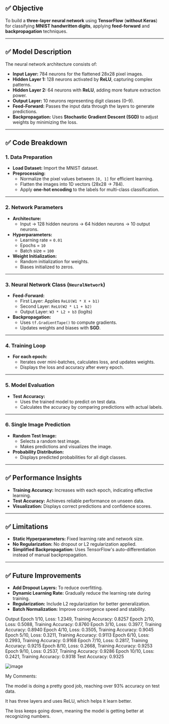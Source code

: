 ## ✅ **Objective**

To build a **three-layer neural network** using **TensorFlow** (**without Keras**) for classifying **MNIST handwritten digits**, applying **feed-forward** and **backpropagation** techniques.

---

## ✅ **Model Description**

The neural network architecture consists of:

- **Input Layer:** 784 neurons for the flattened 28x28 pixel images.  
- **Hidden Layer 1:** 128 neurons activated by **ReLU**, capturing complex patterns.  
- **Hidden Layer 2:** 64 neurons with **ReLU**, adding more feature extraction power.  
- **Output Layer:** 10 neurons representing digit classes (0–9).  
- **Feed-Forward:** Passes the input data through the layers to generate predictions.  
- **Backpropagation:** Uses **Stochastic Gradient Descent (SGD)** to adjust weights by minimizing the loss.

---

## ✅ **Code Breakdown**

### 1. **Data Preparation**

- **Load Dataset:** Import the MNIST dataset.  
- **Preprocessing:**  
  - Normalize the pixel values between `[0, 1]` for efficient learning.  
  - Flatten the images into 1D vectors (28x28 → 784).  
  - Apply **one-hot encoding** to the labels for multi-class classification.  

---

### 2. **Network Parameters**

- **Architecture:**  
  - Input → 128 hidden neurons → 64 hidden neurons → 10 output neurons.  
- **Hyperparameters:**  
  - Learning rate = `0.01`  
  - Epochs = `10`  
  - Batch size = `100`  
- **Weight Initialization:**  
  - Random initialization for weights.  
  - Biases initialized to zeros.  

---

### 3. **Neural Network Class (`NeuralNetwork`)**

- **Feed-Forward:**  
  - First Layer: Applies `ReLU(W1 * X + b1)`  
  - Second Layer: `ReLU(W2 * L1 + b2)`  
  - Output Layer: `W3 * L2 + b3` (logits)  
- **Backpropagation:**  
  - Uses `tf.GradientTape()` to compute gradients.  
  - Updates weights and biases with **SGD**.  

---

### 4. **Training Loop**

- **For each epoch:**  
  - Iterates over mini-batches, calculates loss, and updates weights.  
  - Displays the loss and accuracy after every epoch.  

---

### 5. **Model Evaluation**

- **Test Accuracy:**  
  - Uses the trained model to predict on test data.  
  - Calculates the accuracy by comparing predictions with actual labels.  

---

### 6. **Single Image Prediction**

- **Random Test Image:**  
  - Selects a random test image.  
  - Makes predictions and visualizes the image.  
- **Probability Distribution:**  
  - Displays predicted probabilities for all digit classes.

---

## ✅ **Performance Insights**

- **Training Accuracy:** Increases with each epoch, indicating effective learning.  
- **Test Accuracy:** Achieves reliable performance on unseen data.  
- **Visualization:** Displays correct predictions and confidence scores.  

---

## ✅ **Limitations**

- **Static Hyperparameters:** Fixed learning rate and network size.  
- **No Regularization:** No dropout or L2 regularization applied.  
- **Simplified Backpropagation:** Uses TensorFlow's auto-differentiation instead of manual backpropagation.

---

## ✅ **Future Improvements**

- **Add Dropout Layers:** To reduce overfitting.  
- **Dynamic Learning Rate:** Gradually reduce the learning rate during training.  
- **Regularization:** Include L2 regularization for better generalization.  
- **Batch Normalization:** Improve convergence speed and stability.

Output
Epoch 1/10, Loss: 1.2349, Training Accuracy: 0.8257
Epoch 2/10, Loss: 0.5088, Training Accuracy: 0.8760
Epoch 3/10, Loss: 0.3977, Training Accuracy: 0.8940
Epoch 4/10, Loss: 0.3505, Training Accuracy: 0.9045
Epoch 5/10, Loss: 0.3211, Training Accuracy: 0.9113
Epoch 6/10, Loss: 0.2993, Training Accuracy: 0.9168
Epoch 7/10, Loss: 0.2817, Training Accuracy: 0.9215
Epoch 8/10, Loss: 0.2668, Training Accuracy: 0.9253
Epoch 9/10, Loss: 0.2537, Training Accuracy: 0.9286
Epoch 10/10, Loss: 0.2421, Training Accuracy: 0.9318
Test Accuracy: 0.9325

![image](https://github.com/user-attachments/assets/5ef969b4-5b2c-4479-8a3b-c0540c97cc73)

My Comments:

The model is doing a pretty good job, reaching over 93% accuracy on test data.

It has three layers and uses ReLU, which helps it learn better.

The loss keeps going down, meaning the model is getting better at recognizing numbers.
